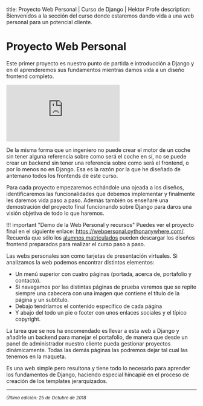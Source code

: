 title: Proyecto Web Personal | Curso de Django | Hektor Profe
description: Bienvenidos a la sección del curso donde estaremos dando vida a una web personal para un potencial cliente.

# Proyecto Web Personal

Este primer proyecto es nuestro punto de partida e introducción a Django y en él aprenderemos sus fundamentos mientras damos vida a un diseño frontend completo.

<div class='embed-container'><iframe src='https://player.vimeo.com/video/296978828' frameborder='0' webkitAllowFullScreen mozallowfullscreen allowFullScreen></iframe></div>

De la misma forma que un ingeniero no puede crear el motor de un coche sin tener alguna referencia sobre como será el coche en sí, no se puede crear un backend sin tener una referencia sobre como será el frontend, o por lo menos no en Django. Esa es la razón por la que he diseñado de antemano todos los frontends de este curso. 

Para cada proyecto empezaremos echándole una ojeada a los diseños, identificaremos las funcionalidades que debemos implementar y finalmente les daremos vida paso a paso. Además también os enseñaré una demostración del proyecto final funcionando sobre Django para daros una visión objetiva de todo lo que haremos.

!!! important "Demo de la Web Personal y recursos"
    Puedes ver el proyecto final en el siguiente enlace: <u><a href="http://webpersonal.pythonanywhere.com/" target="_blank">https://webpersonal.pythonanywhere.com/</a></u>. Recuerda que sólo los <u><a href="https://www.udemy.com/curso-django-2-practico-desarrollo-web-python-3/?couponCode=DJANGO2" target="_blank">alumnos matriculados</a></u> pueden descargar los diseños frontend preparados para realizar el curso paso a paso.

Las webs personales son como tarjetas de presentación virtuales. Si analizamos la web podemos encontrar distintos elementos:

* Un menú superior con cuatro páginas (portada, acerca de, portafolio y contacto). 
* Si navegamos por las distintas páginas de prueba veremos que se repite siempre una cabecera con una imagen que contiene el título de la página y un subtítulo. 
* Debajo tendríamos el contenido específico de cada página
* Y abajo del todo un pie o footer con unos enlaces sociales y el típico copyright. 

La tarea que se nos ha encomendado es llevar a esta web a Django y añadirle un backend para manejar el portafolio, de manera que desde un panel de administrador nuestro cliente pueda gestionar proyectos dinámicamente. Todas las demás páginas las podremos dejar tal cual las tenemos en la maqueta.

Es una web simple pero resultona y tiene todo lo necesario para aprender los fundamentos de Django, haciendo especial hincapié en el proceso de creación de los templates jerarquizados.

___
<small class="edited"><i>Última edición: 25 de Octubre de 2018</i></small>